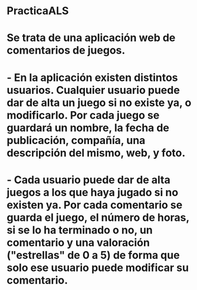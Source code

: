 # PracticaALS

# Se trata de una aplicación web de comentarios de juegos.

# - En la aplicación existen distintos usuarios. Cualquier usuario puede dar de alta un juego si no existe ya, o modificarlo. Por cada juego  se guardará un nombre, la fecha de publicación, compañía, una descripción del mismo, web, y foto.

# - Cada usuario puede dar de alta juegos a los que haya jugado si no existen ya. Por cada comentario se guarda el juego, el número de horas, si se lo ha terminado o no, un comentario y una valoración ("estrellas" de 0 a 5) de forma que solo ese usuario puede modificar su comentario.
